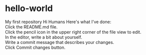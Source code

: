 # hello-world
My first repository
Hi Humans
Here's what I've done:<br>
Click the README.md file.<br>
Click the  pencil icon in the upper right corner of the file view to edit.<br>
In the editor, write a bit about yourself.<br>
Write a commit message that describes your changes.<br>
Click Commit changes button.
